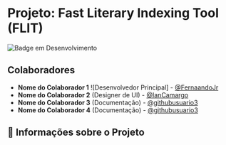 # Projeto: Fast Literary Indexing Tool (FLIT)

![Badge em Desenvolvimento](http://img.shields.io/static/v1?label=STATUS&message=EM%20DESENVOLVIMENTO&color=GREEN&style=for-the-badge)

## Colaboradores

- **Nome do Colaborador 1** ![Desenvolvedor Principal] - [@FernaandoJr](https://github.com/FernaandoJr)
- **Nome do Colaborador 2** (Designer de UI) - [@IanCamargo](https://github.com/IanCamargo)
- **Nome do Colaborador 3** (Documentação) - [@githubusuario3](https://github.com/githubusuario3)
- **Nome do Colaborador 4** (Documentação) - [@githubusuario3](https://github.com/githubusuario3)

## &#128681; Informações sobre o Projeto
